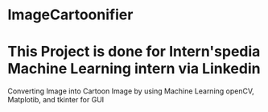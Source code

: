 # ImageCartoonifier
# This Project is done for Intern'spedia Machine Learning intern via Linkedin
Converting Image into Cartoon Image by using Machine Learning openCV, Matplotib, and tkinter for GUI
